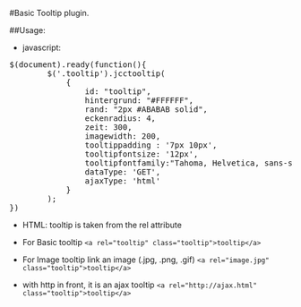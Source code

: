 #Basic Tooltip plugin.

##Usage:

* javascript:
<pre>
$(document).ready(function(){
        $('.tooltip').jcctooltip(
            {
                id: "tooltip",
                hintergrund: "#FFFFFF",
                rand: "2px #ABABAB solid",
                eckenradius: 4,
                zeit: 300,
                imagewidth: 200,
                tooltippadding : '7px 10px',
                tooltipfontsize: '12px',
                tooltipfontfamily:"Tahoma, Helvetica, sans-serif",
                dataType: 'GET',
                ajaxType: 'html'
            }
        );
})
</pre>
* HTML:
 tooltip is taken from the rel attribute

* For Basic tooltip 
`<a rel="tooltip" class="tooltip">tooltip</a>`

* For Image tooltip link an image (.jpg, .png, .gif)
`<a rel="image.jpg" class="tooltip">tooltip</a>`

* with http in front, it is an ajax tooltip
`<a rel="http://ajax.html" class="tooltip">tooltip</a>`